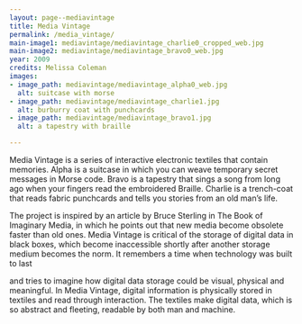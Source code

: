 ```yaml
---
layout: page--mediavintage
title: Media Vintage
permalink: /media_vintage/
main-image1: mediavintage/mediavintage_charlie0_cropped_web.jpg
main-image2: mediavintage/mediavintage_bravo0_web.jpg
year: 2009
credits: Melissa Coleman
images:
- image_path: mediavintage/mediavintage_alpha0_web.jpg
  alt: suitcase with morse
- image_path: mediavintage/mediavintage_charlie1.jpg
  alt: burburry coat with punchcards
- image_path: mediavintage/mediavintage_bravo1.jpg
  alt: a tapestry with braille

---
```


Media Vintage is a series of interactive electronic textiles that contain memories. Alpha is a suitcase in which you can weave temporary secret messages in Morse code. Bravo is a tapestry that sings a song from long ago when your fingers read the embroidered Braille. Charlie is a trench-coat that reads fabric punchcards and tells you stories from an old man’s life.

The project is inspired by an article by Bruce Sterling in The Book of Imaginary Media, in which he points out that new media become obsolete faster than old ones. Media Vintage is critical of the storage of digital data in black boxes, which become inaccessible shortly after another storage medium becomes the norm. It remembers a time when technology was built to last

and tries to imagine how digital data storage could be visual, physical and meaningful. In Media Vintage, digital information is physically stored in textiles and read through interaction. The textiles make digital data, which is so abstract and fleeting, readable by both man and machine.
